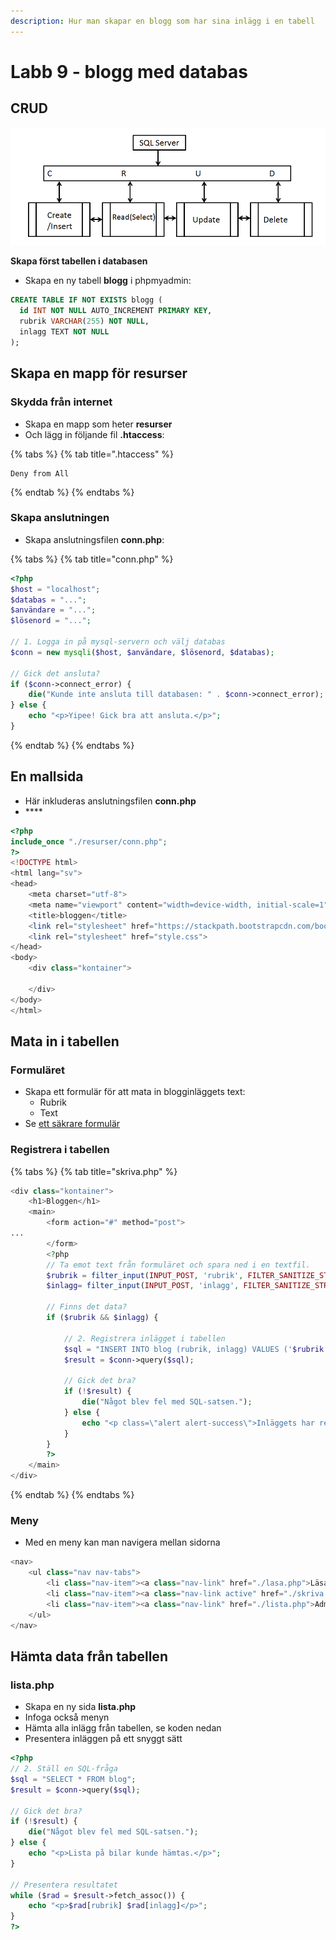 ```yaml
---
description: Hur man skapar en blogg som har sina inlägg i en tabell
---
```


# Labb 9 - blogg med databas

## CRUD

![](../.gitbook/assets/image%20%2875%29.png)



**Skapa först tabellen i databasen**

* Skapa en ny tabell **blogg** i phpmyadmin:

```sql
CREATE TABLE IF NOT EXISTS blogg (
  id INT NOT NULL AUTO_INCREMENT PRIMARY KEY,
  rubrik VARCHAR(255) NOT NULL,
  inlagg TEXT NOT NULL
);
```

## **Skapa en mapp för resurser**

### Skydda från internet

* Skapa en mapp som heter **resurser**
* Och lägg in följande fil **.htaccess**:

{% tabs %}
{% tab title=".htaccess" %}
```text
Deny from All
```
{% endtab %}
{% endtabs %}

### Skapa anslutningen

* Skapa anslutningsfilen **conn.php**:

{% tabs %}
{% tab title="conn.php" %}
```php
<?php
$host = "localhost";
$databas = "...";
$användare = "...";
$lösenord = "...";

// 1. Logga in på mysql-servern och välj databas
$conn = new mysqli($host, $användare, $lösenord, $databas);

// Gick det ansluta?
if ($conn->connect_error) {
    die("Kunde inte ansluta till databasen: " . $conn->connect_error);
} else {
    echo "<p>Yipee! Gick bra att ansluta.</p>";
}
```
{% endtab %}
{% endtabs %}

## En mallsida

* Här inkluderas anslutningsfilen **conn.php**
* \*\*\*\*

```php
<?php
include_once "./resurser/conn.php";
?>
<!DOCTYPE html>
<html lang="sv">
<head>
    <meta charset="utf-8">
    <meta name="viewport" content="width=device-width, initial-scale=1">
    <title>bloggen</title>
    <link rel="stylesheet" href="https://stackpath.bootstrapcdn.com/bootstrap/4.3.1/css/bootstrap.min.css" integrity="sha384-ggOyR0iXCbMQv3Xipma34MD+dH/1fQ784/j6cY/iJTQUOhcWr7x9JvoRxT2MZw1T" crossorigin="anonymous">
    <link rel="stylesheet" href="style.css">
</head>
<body>
    <div class="kontainer">
    
    </div>
</body>
</html>
```

## Mata in i tabellen

### Formuläret

* Skapa ett formulär för att mata in blogginläggets text:
  * Rubrik
  * Text
* Se [ett säkrare formulär](https://app.gitbook.com/@karye/s/webbserverpgm-1/~/drafts/-MNOHmuBB97EXQCkbQ9P/kapitel-3/skicka-data-fran-formulaer#en-saekrare-loesning)

### Registrera i tabellen

{% tabs %}
{% tab title="skriva.php" %}
```php
<div class="kontainer">
    <h1>Bloggen</h1>
    <main>
        <form action="#" method="post">
...
        </form>
        <?php
        // Ta emot text från formuläret och spara ned i en textfil.
        $rubrik = filter_input(INPUT_POST, 'rubrik', FILTER_SANITIZE_STRING);
        $inlagg= filter_input(INPUT_POST, 'inlagg', FILTER_SANITIZE_STRING);

        // Finns det data?
        if ($rubrik && $inlagg) {

            // 2. Registrera inlägget i tabellen
            $sql = "INSERT INTO blog (rubrik, inlagg) VALUES ('$rubrik', '$inlagg')";
            $result = $conn->query($sql);

            // Gick det bra?
            if (!$result) {
                die("Något blev fel med SQL-satsen.");
            } else {
                echo "<p class=\"alert alert-success\">Inläggets har registrerats.</p>";
            }
        }
        ?>
    </main>
</div>
```
{% endtab %}
{% endtabs %}

### Meny

* Med en meny kan man navigera mellan sidorna

```php
<nav>
    <ul class="nav nav-tabs">
        <li class="nav-item"><a class="nav-link" href="./lasa.php">Läsa</a></li>
        <li class="nav-item"><a class="nav-link active" href="./skriva.php">Skriva</a></li>
        <li class="nav-item"><a class="nav-link" href="./lista.php">Admin</a></li>
    </ul>
</nav>
```

## Hämta data från tabellen

### lista.php

* Skapa en ny sida **lista.php**
* Infoga också menyn
* Hämta alla inlägg från tabellen, se koden nedan
* Presentera inläggen på ett snyggt sätt

```php
<?php
// 2. Ställ en SQL-fråga
$sql = "SELECT * FROM blog";
$result = $conn->query($sql);

// Gick det bra?
if (!$result) {
    die("Något blev fel med SQL-satsen.");
} else {
    echo "<p>Lista på bilar kunde hämtas.</p>";
}

// Presentera resultatet
while ($rad = $result->fetch_assoc()) {
    echo "<p>$rad[rubrik] $rad[inlagg]</p>";
}
?>
```

